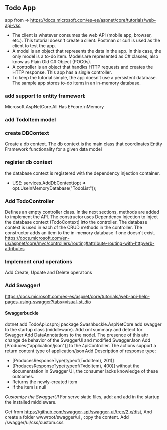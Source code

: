 ## Todo App
app from => https://docs.microsoft.com/es-es/aspnet/core/tutorials/web-api-vsc
- The client is whatever consumes the web API (mobile app, browser, etc.). This tutorial doesn't create a client. Postman or curl is used as the client to test the app.
- A model is an object that represents the data in the app. In this case, the only model is a to-do item. Models are represented as C# classes, also know as Plain Old C# Object (POCOs).
- A controller is an object that handles HTTP requests and creates the HTTP response. This app has a single controller.
- To keep the tutorial simple, the app doesn’t use a persistent database. The sample app stores to-do items in an in-memory database.

### add support to entity framework
Microsoft.AspNetCore.All Has EFcore.InMemory

### add TodoItem model

### create DBContext
Create a db context. The db context is the main class that coordinates Entity Framework functionality for a given data model

### register db context
the database context is registered with the dependency injection container.
- USE: services.AddDbContext<TodoContext>(opt => opt.UseInMemoryDatabase("TodoList"));

### Add TodoController

Defines an empty controller class. In the next sections, methods are added to implement the API.
The constructor uses Dependency Injection to inject the database context (TodoContext) into the controller. The database context is used in each of the CRUD methods in the controller.
The constructor adds an item to the in-memory database if one doesn't exist.
https://docs.microsoft.com/en-us/aspnet/core/mvc/controllers/routing#attribute-routing-with-httpverb-attributes

### Implement crud operations
Add Create, Update and Delete operations

### Add Swagger!
https://docs.microsoft.com/es-es/aspnet/core/tutorials/web-api-help-pages-using-swagger?tabs=visual-studio 
#### Swaggerbuckle
dotnet add TodoApi.csproj package Swashbuckle.AspNetCore
add swagger to the startup class (middleware).
Add xml summary and detect for Swagger 
Add DataAnnotations to the model. The presence of this attr change de behavior of the SwaggerUI and modified SwaggerJson
Add [Produces("application/json")] to the ApiController. The actions support a return content type of application/json
Add Description of response type: 
- [ProducesResponseType(typeof(TodoItem), 201)]
- [ProducesResponseType(typeof(TodoItem), 400)]
without the documentation in Swagger UI, the consumer lacks knowledge of these outcomes.
- <response code="201">Returns the newly-created item</response>
- <response code="400">If the item is null</response>            

*Customize the SwaggerUI*
For serve static files, add: <PackageReference Include="Microsoft.AspNetCore.StaticFiles" Version="2.0.0" />
and add in the startup the installed middleware.

Get from https://github.com/swagger-api/swagger-ui/tree/2.x/dist, 
And create a folder wwwroot/swagger/ui , copy the content.
Add /swagger/ui/css/custom.css 



